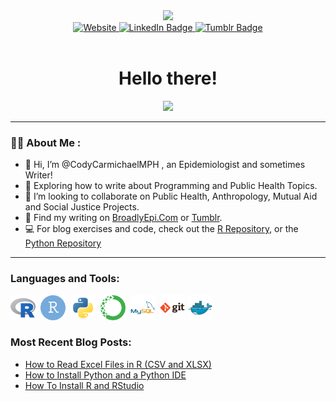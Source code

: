 <div id="header" align="center">
<img src="https://www.broadlyepi.com/wp-content/uploads/2022/04/cropped-logo_white_background_400SIZE.jpg"/>
  <div id="badges">
  <a href="https://www.broadlyepi.com/">
    <img src="https://img.shields.io/badge/BroadlyEpiBlog-blue?style=for-the-badge&logo=website&logoColor=white" alt="Website"/>
  </a>
  <a href="https://www.linkedin.com/in/cody-micah-carmichael-ba207522b/">
    <img src="https://img.shields.io/badge/LinkedIn-blue?style=for-the-badge&logo=linkedin&logoColor=white" alt="LinkedIn Badge"/>
  </a>
  <a href="https://broadlyepi.tumblr.com/">
    <img src="https://img.shields.io/badge/Tumblr-purple?style=for-the-badge&logo=tumblr&logoColor=white" alt="Tumblr Badge"/>
  </a>
</div>
  <img src="https://komarev.com/ghpvc/?username=CodyCarmichaelMPH&style=flat-square&color=blue" alt=""/>
  <h1> Hello there! </h1>
<img src="https://media.giphy.com/media/jdPMeyv9rn0hZHh8n9/giphy.gif" width="100"/>
</div>

---

### 🧑‍🔬 About Me :

- 👋 Hi, I’m @CodyCarmichaelMPH , an Epidemiologist and sometimes Writer!
- 👀 Exploring how to write about Programming and Public Health Topics.
- 💞️ I’m looking to collaborate on Public Health, Anthropology, Mutual Aid and Social Justice Projects.
- 📖 Find my writing on  <a href="https://www.broadlyepi.com/">BroadlyEpi.Com</a> or <a href="https://broadlyepi.tumblr.com/" >Tumblr</a>.
- 💻 For blog exercises and code, check out the <a href="https://github.com/CodyCarmichaelMPH/Broadly_Epi_R_Basics">R Repository</a>, or the <a href="https://github.com/CodyCarmichaelMPH/Broadly_Epi_Python_Basics">Python Repository</a>


---
### Languages and Tools:
<div>
  <img src="https://github.com/devicons/devicon/blob/master/icons/r/r-original.svg" title="R" alt="R" width="40" height="40"/>&nbsp;
  <img src="https://github.com/devicons/devicon/blob/master/icons/rstudio/rstudio-plain.svg" title="RStudio" alt="RStudio" width="40" height="40"/>&nbsp;
  <img src="https://github.com/devicons/devicon/blob/master/icons/python/python-original.svg" title="Python"  alt="Python" width="40" height="40"/>&nbsp;
  <img src="https://github.com/devicons/devicon/blob/master/icons/anaconda/anaconda-original.svg" title="Anaconda"  alt="Anaconda" width="40" height="40"/>&nbsp;
  <img src="https://github.com/devicons/devicon/blob/master/icons/mysql/mysql-original-wordmark.svg" title="MySQL"  alt="MySQL" width="40" height="40"/>&nbsp;
  <img src="https://github.com/devicons/devicon/blob/master/icons/git/git-original-wordmark.svg" title="Git" **alt="Git" width="40" height="40"/>
  <img src="https://github.com/devicons/devicon/blob/master/icons/docker/docker-original.svg" title="Docker" **alt="Docker" width="40" height="40"/>
</div>


### Most Recent Blog Posts:
<!-- BLOG-POST-LIST:START -->
- [How to Read Excel Files in R &lpar;CSV and XLSX&rpar;](https://www.broadlyepi.com/read-csv-and-excel-data-in-r/?utm_source=rss&utm_medium=rss&utm_campaign=read-csv-and-excel-data-in-r)
- [How to Install Python and a Python IDE](https://www.broadlyepi.com/how-to-install-python-and-a-python-ide/?utm_source=rss&utm_medium=rss&utm_campaign=how-to-install-python-and-a-python-ide)
- [How To Install R and RStudio](https://www.broadlyepi.com/how-to-install-r-and-rstudio/?utm_source=rss&utm_medium=rss&utm_campaign=how-to-install-r-and-rstudio)
<!-- BLOG-POST-LIST:END -->







<!---
CodyCarmichaelMPH/CodyCarmichaelMPH is a ✨ special ✨ repository because its `README.md` (this file) appears on your GitHub profile.
You can click the Preview link to take a look at your changes.
--->
